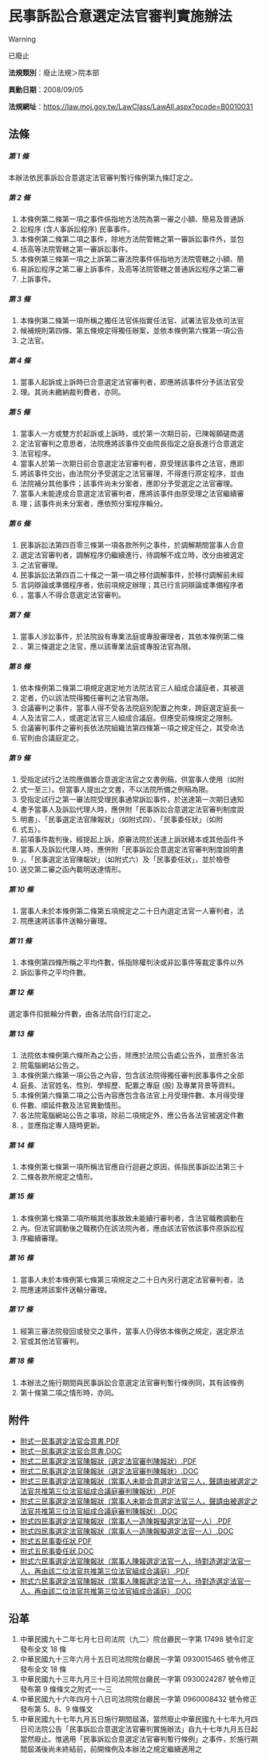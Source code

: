 # 民事訴訟合意選定法官審判實施辦法
> [!WARNING]
> 已廢止

**法規類別**：廢止法規＞院本部

**異動日期**：2008/09/05  

**法規網址**：https://law.moj.gov.tw/LawClass/LawAll.aspx?pcode=B0010031



## 法條
##### 第 1 條
本辦法依民事訴訟合意選定法官審判暫行條例第九條訂定之。

##### 第 2 條
1. 本條例第二條第一項之事件係指地方法院為第一審之小額、簡易及普通訴
1. 訟程序 (含人事訴訟程序) 民事事件。
1. 本條例第二條第二項之事件，除地方法院管轄之第一審訴訟事件外，並包
1. 括高等法院管轄之第一審訴訟事件。
1. 本條例第三條第一項之上訴第二審法院事件係指地方法院管轄之小額、簡
1. 易訴訟程序之第二審上訴事件，及高等法院管轄之普通訴訟程序之第二審
1. 上訴事件。

##### 第 3 條
1. 本條例第二條第一項所稱之獨任法官係指實任法官、試署法官及依司法官
1. 候補規則第四條、第五條規定得獨任辦案，並依本條例第六條第一項公告
1. 之法官。

##### 第 4 條
1. 當事人起訴或上訴時已合意選定法官審判者，即應將該事件分予該法官受
1. 理。其尚未繳納裁判費者，亦同。

##### 第 5 條
1. 當事人一方或雙方於起訴或上訴時，或於第一次期日前，已陳報願磋商選
1. 定法官審判之意思者，法院應將該事件交由院長指定之庭長進行合意選定
1. 法官程序。
1. 當事人於第一次期日前合意選定法官審判者，原受理該事件之法官，應即
1. 將該事件交出，由法院分予受選定之法官審理，不得進行原定程序，並由
1. 法院補分其他事件；該事件尚未分案者，應即分予受選定之法官審理。
1. 當事人未能達成合意選定法官審判者，應將該事件由原受理之法官繼續審
1. 理；該事件尚未分案者，應依照分案程序輪分。

##### 第 6 條
1. 民事訴訟法第四百零三條第一項各款所列之事件，於調解期間當事人合意
1. 選定法官審判者，調解程序仍繼續進行，待調解不成立時，改分由被選定
1. 之法官審理。
1. 民事訴訟法第四百二十條之一第一項之移付調解事件，於移付調解前未經
1. 言詞辯論或準備程序者，依前項規定辦理；其已行言詞辯論或準備程序者
1. ，當事人不得合意選定法官審判。

##### 第 7 條
1. 當事人涉訟事件，於法院設有專業法庭或專股審理者，其依本條例第二條
1. 、第三條選定之法官，應以該專業法庭或專股法官為限。

##### 第 8 條
1. 依本條例第二條第二項規定選定地方法院法官三人組成合議庭者，其被選
1. 定者，仍以該法院得獨任審判之法官為限。
1. 合議審判之事件，當事人得不受各法院庭別配置之拘束，跨庭選定庭長一
1. 人及法官二人，或選定法官三人組成合議庭。但應受前條規定之限制。
1. 合議審判事件之審判長依法院組織法第四條第一項之規定任之，其受命法
1. 官則由合議庭定之。

##### 第 9 條
1. 受指定試行之法院應備置合意選定法官之文書例稿，供當事人使用（如附
1. 式一至三）。但當事人提出之文書，不以法院所備之例稿為限。
1. 受指定試行之第一審法院受理民事通常訴訟事件，於送達第一次期日通知
1. 書予當事人及訴訟代理人時，應併附「民事訴訟合意選定法官審判制度說
1. 明書」、「民事選定法官陳報狀」（如附式四）、「民事委任狀」（如附
1. 式五）。
1. 前項事件裁判後，經提起上訴，原審法院於送達上訴狀繕本或其他函件予
1. 當事人及訴訟代理人時，應併附「民事訴訟合意選定法官審判制度說明書
1. 」、「民事選定法官陳報狀」（如附式六）及「民事委任狀」，並於檢卷
1. 送交第二審之函內載明送達情形。

##### 第 10 條
1. 當事人未於本條例第二條第五項規定之二十日內選定法官一人審判者，法
1. 院應速將該事件送輪分審理。

##### 第 11 條
1. 本條例第四條所稱之平均件數，係指除權判決或非訟事件等裁定事件以外
1. 訴訟事件之平均件數。

##### 第 12 條
選定事件扣抵輪分件數，由各法院自行訂定之。

##### 第 13 條
1. 法院依本條例第六條所為之公告，除應於法院公告處公告外，並應於各法
1. 院電腦網站公告之。
1. 本條例第六條第一項公告之內容，包含該法院得獨任審判民事事件之全部
1. 庭長、法官姓名、性別、學經歷、配置之專庭 (股) 及專業背景等資料。
1. 本條例第六條第二項之公告內容應包含各法官上月受理件數、本月得受理
1. 件數、順延件數及法官異動情形。
1. 各法院電腦網站公告之事項，除前二項規定外，應公告各法官被選定件數
1. ，並應指定專人隨時更新。

##### 第 14 條
1. 本條例第七條第一項所稱法官應自行迴避之原因，係指民事訴訟法第三十
1. 二條各款所規定之情形。

##### 第 15 條
1. 本條例第七條第二項所稱其他事故致未能續行審判者，含法官職務調動在
1. 內。但法官調動後之職務仍在該法院內者，應由該法官依該事件原訴訟程
1. 序繼續審理。

##### 第 16 條
1. 當事人未於本條例第七條第三項規定之二十日內另行選定法官審判者，法
1. 院應速將該案件送輪分審理。

##### 第 17 條
1. 經第三審法院發回或發交之事件，當事人仍得依本條例之規定，選定原法
1. 官或其他法官審判。

##### 第 18 條
1. 本辦法之施行期間與民事訴訟合意選定法官審判暫行條例同，其有該條例
1. 第十條第二項之情形時，亦同。
## 附件
* [附式一民事選定法官合意書.PDF](https://law.moj.gov.tw/LawClass/LawGetFile.ashx?FileId=0000234070)
* [附式一民事選定法官合意書.DOC](https://law.moj.gov.tw/LawClass/LawGetFile.ashx?FileId=0000043218)
* [附式二民事選定法官陳報狀（選定法官審判陳報狀）.PDF](https://law.moj.gov.tw/LawClass/LawGetFile.ashx?FileId=0000234071)
* [附式二民事選定法官陳報狀（選定法官審判陳報狀）.DOC](https://law.moj.gov.tw/LawClass/LawGetFile.ashx?FileId=0000043219)
* [附式三民事選定法官陳報狀（當事人未能合意選定法官三人，聲請由被選定之法官共推第三位法官組成合議庭審判陳報狀）.PDF](https://law.moj.gov.tw/LawClass/LawGetFile.ashx?FileId=0000234072)
* [附式三民事選定法官陳報狀（當事人未能合意選定法官三人，聲請由被選定之法官共推第三位法官組成合議庭審判陳報狀）.DOC](https://law.moj.gov.tw/LawClass/LawGetFile.ashx?FileId=0000043220)
* [附式四民事選定法官陳報狀（當事人一造陳報擬選定法官一人）.PDF](https://law.moj.gov.tw/LawClass/LawGetFile.ashx?FileId=0000234073)
* [附式四民事選定法官陳報狀（當事人一造陳報擬選定法官一人）.DOC](https://law.moj.gov.tw/LawClass/LawGetFile.ashx?FileId=0000043221)
* [附式五民事委任狀.PDF](https://law.moj.gov.tw/LawClass/LawGetFile.ashx?FileId=0000234074)
* [附式五民事委任狀.DOC](https://law.moj.gov.tw/LawClass/LawGetFile.ashx?FileId=0000043222)
* [附式六民事選定法官陳報狀（當事人陳報選定法官一人，待對造選定法官一人，再由該二位法官共推第三位法官組成合議庭）.PDF](https://law.moj.gov.tw/LawClass/LawGetFile.ashx?FileId=0000234075)
* [附式六民事選定法官陳報狀（當事人陳報選定法官一人，待對造選定法官一人，再由該二位法官共推第三位法官組成合議庭）.DOC](https://law.moj.gov.tw/LawClass/LawGetFile.ashx?FileId=0000043223)
## 沿革
1. 中華民國九十二年七月七日司法院（九二）院台廳民一字第 17498  號令訂定發布全文 18 條
1. 中華民國九十三年六月十五日司法院院台廳民一字第 0930015465 號令修正發布全文 18 條
1. 中華民國九十三年九月三十日司法院院台廳民一字第 0930024287 號令修正發布第 9  條條文之附式一～三
1. 中華民國九十六年四月十八日司法院院台廳民一字第 0960008432 號令修正發布第 5、8、9  條條文
1. 中華民國九十七年九月五日施行期間屆滿，當然廢止中華民國九十七年九月四日司法院公告「民事訴訟合意選定法官審判實施辦法」自九十七年九月五日起當然廢止。惟適用「民事訴訟合意選定法官審判暫行條例」之事件，於施行期間屆滿後尚未終結前，前開條例及本辦法之規定繼續適用之
